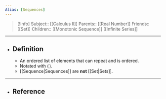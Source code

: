 ```yaml
---
Alias: [Sequences]
---
```

> [!Info]
> Subject:: [[Calculus II]]
> Parents:: [[Real Number]]
> Friends:: [[Set]]
> Children:: [[Monotonic Sequence]] [[Infinite Series]]
---
- ## Definition
	- An ordered list of elements that can repeat and is ordered.
	- Notated with $(\,)$.
	- [[Sequence|Sequences]] are **not** [[Set|Sets]].
---
- ## Reference